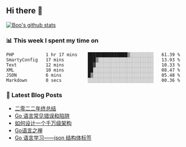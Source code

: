 ## Hi there 👋

[![Boo's github stats](https://github-readme-stats.vercel.app/api?username=0xAiKang)](https://github.com/anuraghazra/github-readme-stats)

<!-- [![Most Used Langs](https://github-readme-stats.vercel.app/api/top-langs/?username=0xAiKang)](https://github.com/anuraghazra/github-readme-stats) -->

### 📊 This week I spent my time on
<!--START_SECTION:waka-->

```text
PHP            1 hr 17 mins    ███████████████▒░░░░░░░░░   61.39 %
SmartyConfig   17 mins         ███▒░░░░░░░░░░░░░░░░░░░░░   13.93 %
Text           12 mins         ██▓░░░░░░░░░░░░░░░░░░░░░░   10.33 %
XML            10 mins         ██░░░░░░░░░░░░░░░░░░░░░░░   08.47 %
JSON           6 mins          █▒░░░░░░░░░░░░░░░░░░░░░░░   05.48 %
Markdown       0 secs          ░░░░░░░░░░░░░░░░░░░░░░░░░   00.36 %
```

<!--END_SECTION:waka-->

### 📕 Latest Blog Posts
<!-- BLOG-POST-LIST:START -->
- [二零二二年终总结](https://www.0x2beace.com/2022-year-end-summary/)
- [Go 语言常见错误和陷阱](https://www.0x2beace.com/gotchas-and-common-mistakes-in-go-golang/)
- [如何设计一个千万级架构](https://www.0x2beace.com/how-to-design-a-tens-of-millions-of-architecture/)
- [Go语言之禅](https://www.0x2beace.com/the-en-of-go/)
- [Go 语言学习——json 结构体标签](https://www.0x2beace.com/go-language-study-notes-json-structure-tag/)
<!-- BLOG-POST-LIST:END -->

